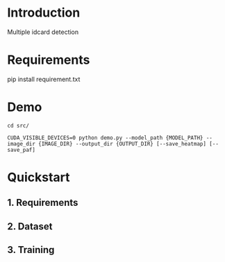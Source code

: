 # Introduction 

Multiple idcard detection

# Requirements

pip install requirement.txt

# Demo

`cd src/`

`CUDA_VISIBLE_DEVICES=0 python demo.py
                            --model_path {MODEL_PATH}
                            --image_dir {IMAGE_DIR}
                            --output_dir {OUTPUT_DIR}
                            [--save_heatmap]
                            [--save_paf]`

# Quickstart

## 1. Requirements

## 2. Dataset

## 3. Training


